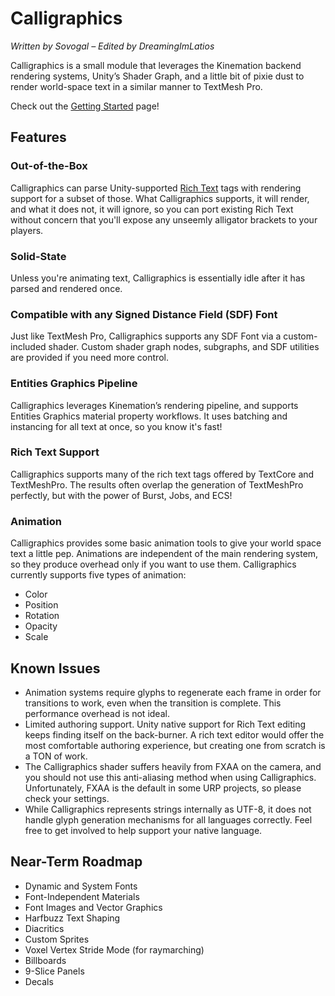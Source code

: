 # Calligraphics

*Written by Sovogal – Edited by DreamingImLatios*

Calligraphics is a small module that leverages the Kinemation backend rendering
systems, Unity’s Shader Graph, and a little bit of pixie dust to render
world-space text in a similar manner to TextMesh Pro.

Check out the [Getting Started](Getting%20Started.md) page!

## Features

### Out-of-the-Box

Calligraphics can parse Unity-supported [Rich
Text](https://docs.unity3d.com/Packages/com.unity.ugui@1.0/manual/StyledText.html)
tags with rendering support for a subset of those. What Calligraphics supports,
it will render, and what it does not, it will ignore, so you can port existing
Rich Text without concern that you'll expose any unseemly alligator brackets to
your players.

### Solid-State

Unless you're animating text, Calligraphics is essentially idle after it has
parsed and rendered once.

### Compatible with any Signed Distance Field (SDF) Font

Just like TextMesh Pro, Calligraphics supports any SDF Font via a
custom-included shader. Custom shader graph nodes, subgraphs, and SDF utilities
are provided if you need more control.

### Entities Graphics Pipeline

Calligraphics leverages Kinemation’s rendering pipeline, and supports Entities
Graphics material property workflows. It uses batching and instancing for all
text at once, so you know it's fast!

### Rich Text Support

Calligraphics supports many of the rich text tags offered by TextCore and
TextMeshPro. The results often overlap the generation of TextMeshPro perfectly,
but with the power of Burst, Jobs, and ECS!

### Animation

Calligraphics provides some basic animation tools to give your world space text
a little pep. Animations are independent of the main rendering system, so they
produce overhead only if you want to use them. Calligraphics currently supports
five types of animation:

-   Color
-   Position
-   Rotation
-   Opacity
-   Scale

## Known Issues

-   Animation systems require glyphs to regenerate each frame in order for
    transitions to work, even when the transition is complete. This performance
    overhead is not ideal.
-   Limited authoring support. Unity native support for Rich Text editing keeps
    finding itself on the back-burner. A rich text editor would offer the most
    comfortable authoring experience, but creating one from scratch is a TON of
    work.
-   The Calligraphics shader suffers heavily from FXAA on the camera, and you
    should not use this anti-aliasing method when using Calligraphics.
    Unfortunately, FXAA is the default in some URP projects, so please check
    your settings.
-   While Calligraphics represents strings internally as UTF-8, it does not
    handle glyph generation mechanisms for all languages correctly. Feel free to
    get involved to help support your native language.

## Near-Term Roadmap

-   Dynamic and System Fonts
-   Font-Independent Materials
-   Font Images and Vector Graphics
-   Harfbuzz Text Shaping
-   Diacritics
-   Custom Sprites
-   Voxel Vertex Stride Mode (for raymarching)
-   Billboards
-   9-Slice Panels
-   Decals
